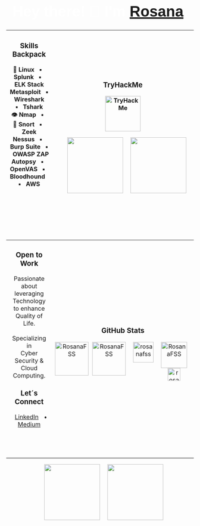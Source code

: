 <h1 align="center" style="font-family: 'Impact', sans-serif; color: white; font-size: 40px;">Hey there! 👋 I'm <a href="https://www.linkedin.com/in/rosanafssantos/"><bold>Rosana</bold></a>.</h1>

<div align="center">

|<h3>Skills Backpack</h3> <p>🐧 Linux &nbsp; ▪️ &nbsp; Splunk &nbsp; ▪️ &nbsp; ELK Stack<br>Metasploit &nbsp; ▪️ &nbsp; Wireshark &nbsp; ▪️ &nbsp; Tshark<br>👁️ Nmap &nbsp; ▪️ &nbsp; 🐽 Snort &nbsp; ▪️ &nbsp; Zeek<br>Nessus &nbsp; ▪️ &nbsp; Burp Suite &nbsp; ▪️ &nbsp; OWASP ZAP<br>Autopsy &nbsp; ▪️ &nbsp; OpenVAS &nbsp; ▪️ &nbsp; Bloodhound &nbsp; ▪️ &nbsp; AWS</p><br><br><br><br><br><br>|<h3>TryHackMe</h3><div align="center"><img height="95px" src="https://tryhackme-badges.s3.amazonaws.com/Rosana.png" alt="TryHackMe" /></div><p align="center"><img height="150px" hspace="20" src="https://github.com/user-attachments/assets/4e9901a0-b0de-4c73-9f41-da2e332f9963"><img height="150px" src="https://github.com/user-attachments/assets/c9f449e6-8de8-43ff-9206-2c7a58294d93"></p>|
|:-----------------------------------------:|:--------------------------------------------------------:|
|<h3>Open to Work</h3><p>Passionate about<br>leveraging Technology<br>to enhance Quality of Life.<br><br>Specializing in<br> Cyber Security & Cloud Computing.</p><h3>Let´s Connect</h3><p><a href="https://www.linkedin.com/in/rosanafssantos/" style="margin: 0 10px;">LinkedIn</a> • <a href="https://medium.com/@RosanaFS" style="margin: 0 10px;">Medium</a><br><br><br><br>|<h3>GitHub Stats</h3><div align="center" style="display: flex; justify-content: center; gap: 10px;"><img height="90px" src="https://github-readme-streak-stats.herokuapp.com/?user=rosanafss&theme=highcontrast" alt="RosanaFSS" /><img height="90px" src="https://github-readme-stats.vercel.app/api?username=rosanafss&show_icons=true&locale=en&theme=highcontrast" alt="RosanaFSS" /><br><div align="center"><a href="https://github.com/ryo-ma/github-profile-trophy"><img height="55" src="https://github-profile-trophy.vercel.app/?username=rosanafss&theme=dracula" alt="rosanafss" /></a></div><br><div align="center"><img height="70px" src="https://github-readme-stats.vercel.app/api/top-langs?username=rosanafss&show_icons=true&locale=en&layout=compact" alt="RosanaFSS"/><br><img height="34px" src="https://komarev.com/ghpvc/?username=rosanafss&label=Profile%20views&color=0e75b6&style=flat" alt="rosanafss" /></div><br>|

</div>


<p align="center"><img height="150px" hspace="20" src="https://github.com/user-attachments/assets/4e9901a0-b0de-4c73-9f41-da2e332f9963"><img height="150px" src="https://github.com/user-attachments/assets/c9f449e6-8de8-43ff-9206-2c7a58294d93"></p>

